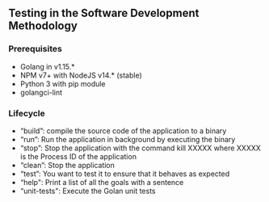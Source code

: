## Testing in the Software Development Methodology

### Prerequisites
* Golang in v1.15.*
* NPM v7+ with NodeJS v14.* (stable)
* Python 3 with pip module
* golangci-lint

### Lifecycle
* “build”: compile the source code of the application to a binary
* “run”: Run the application in background by executing the binary
* “stop”: Stop the application with the command kill XXXXX where XXXXX is the Process ID of the application
* “clean”: Stop the application
* “test”: You want to test it to ensure that it behaves as expected
* “help": Print a list of all the goals with a sentence
* “unit-tests": Execute the Golan unit tests